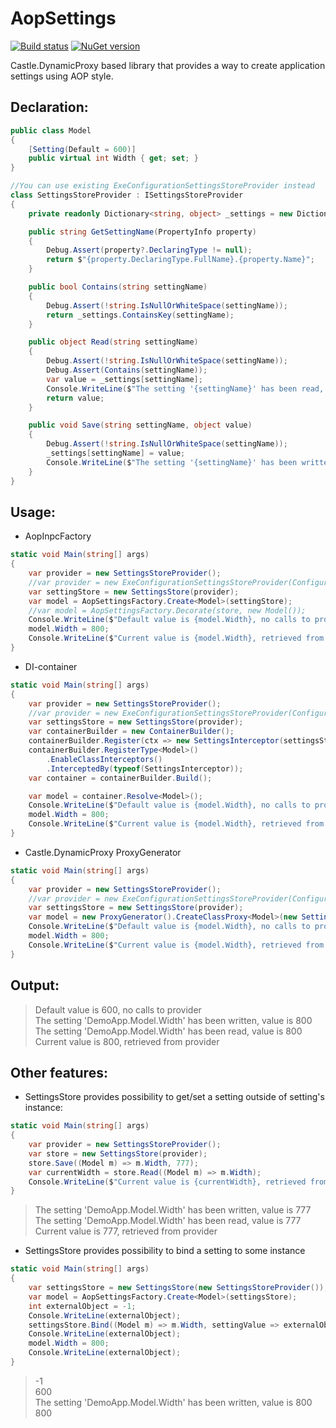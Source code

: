 # AopSettings

[![Build status](https://ci.appveyor.com/api/projects/status/uf89ha4abth3pi52?svg=true)](https://ci.appveyor.com/project/Serg046/aopsettings)
 [![NuGet version](https://badge.fury.io/nu/AopSettings.svg)](https://badge.fury.io/nu/AopSettings)


Castle.DynamicProxy based library that provides a way to create application settings using AOP style.

## Declaration:
```csharp
public class Model
{
    [Setting(Default = 600)]
    public virtual int Width { get; set; }
}

//You can use existing ExeConfigurationSettingsStoreProvider instead
class SettingsStoreProvider : ISettingsStoreProvider
{
    private readonly Dictionary<string, object> _settings = new Dictionary<string, object>();

    public string GetSettingName(PropertyInfo property)
    {
        Debug.Assert(property?.DeclaringType != null);
        return $"{property.DeclaringType.FullName}.{property.Name}";
    }

    public bool Contains(string settingName)
    {
        Debug.Assert(!string.IsNullOrWhiteSpace(settingName));
        return _settings.ContainsKey(settingName);
    }

    public object Read(string settingName)
    {
        Debug.Assert(!string.IsNullOrWhiteSpace(settingName));
        Debug.Assert(Contains(settingName));
        var value = _settings[settingName];
        Console.WriteLine($"The setting '{settingName}' has been read, value is {value}");
        return value;
    }

    public void Save(string settingName, object value)
    {
        Debug.Assert(!string.IsNullOrWhiteSpace(settingName));
        _settings[settingName] = value;
        Console.WriteLine($"The setting '{settingName}' has been written, value is {value}");
    }
}
```
## Usage:
- AopInpcFactory
```csharp
static void Main(string[] args)
{
    var provider = new SettingsStoreProvider();
    //var provider = new ExeConfigurationSettingsStoreProvider(ConfigurationUserLevel.None, "test_section");
    var settingStore = new SettingsStore(provider);
    var model = AopSettingsFactory.Create<Model>(settingStore);
    //var model = AopSettingsFactory.Decorate(store, new Model());
    Console.WriteLine($"Default value is {model.Width}, no calls to provider");
    model.Width = 800;
    Console.WriteLine($"Current value is {model.Width}, retrieved from provider");
}
```
- DI-container
```csharp
static void Main(string[] args)
{
    var provider = new SettingsStoreProvider();
    //var provider = new ExeConfigurationSettingsStoreProvider(ConfigurationUserLevel.None, "test_section");
    var settingsStore = new SettingsStore(provider);
    var containerBuilder = new ContainerBuilder();
    containerBuilder.Register(ctx => new SettingsInterceptor(settingsStore));
    containerBuilder.RegisterType<Model>()
        .EnableClassInterceptors()
        .InterceptedBy(typeof(SettingsInterceptor));
    var container = containerBuilder.Build();

    var model = container.Resolve<Model>();
    Console.WriteLine($"Default value is {model.Width}, no calls to provider");
    model.Width = 800;
    Console.WriteLine($"Current value is {model.Width}, retrieved from provider");
}
```
- Castle.DynamicProxy ProxyGenerator
```csharp
static void Main(string[] args)
{
    var provider = new SettingsStoreProvider();
    //var provider = new ExeConfigurationSettingsStoreProvider(ConfigurationUserLevel.None, "test_section");
    var settingsStore = new SettingsStore(provider);
    var model = new ProxyGenerator().CreateClassProxy<Model>(new SettingsInterceptor(settingsStore));
    Console.WriteLine($"Default value is {model.Width}, no calls to provider");
    model.Width = 800;
    Console.WriteLine($"Current value is {model.Width}, retrieved from provider");
}
```
## Output:
>Default value is 600, no calls to provider  
>The setting 'DemoApp.Model.Width' has been written, value is 800  
>The setting 'DemoApp.Model.Width' has been read, value is 800  
>Current value is 800, retrieved from provider
## Other features:
- SettingsStore provides possibility to get/set a setting outside of setting's instance:
```csharp
static void Main(string[] args)
{
    var provider = new SettingsStoreProvider();
    var store = new SettingsStore(provider);
    store.Save((Model m) => m.Width, 777);
    var currentWidth = store.Read((Model m) => m.Width);
    Console.WriteLine($"Current value is {currentWidth}, retrieved from provider");
}
```
>The setting 'DemoApp.Model.Width' has been written, value is 777  
>The setting 'DemoApp.Model.Width' has been read, value is 777  
>Current value is 777, retrieved from provider
- SettingsStore provides possibility to bind a setting to some instance
```csharp
static void Main(string[] args)
{
    var settingsStore = new SettingsStore(new SettingsStoreProvider());
    var model = AopSettingsFactory.Create<Model>(settingsStore);
    int externalObject = -1; 
    Console.WriteLine(externalObject);
    settingsStore.Bind((Model m) => m.Width, settingValue => externalObject = (int)settingValue);
    Console.WriteLine(externalObject);
    model.Width = 800;
    Console.WriteLine(externalObject);
}
```
>-1  
>600  
>The setting 'DemoApp.Model.Width' has been written, value is 800  
>800
